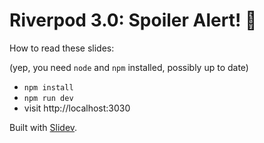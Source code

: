 # Riverpod 3.0: Spoiler Alert! 🚀

How to read these slides:

(yep, you need `node` and `npm` installed, possibly up to date)

- `npm install`
- `npm run dev`
- visit http://localhost:3030

Built with [Slidev](https://sli.dev/).
